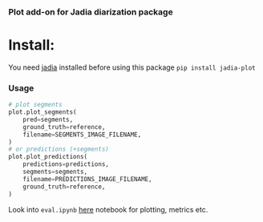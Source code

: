 ### Plot add-on for Jadia diarization package

# Install:
You need [jadia](https://github.com/skrbnv/jadia) installed before using this package
`pip install jadia-plot`

### Usage
```python
# plot segments
plot.plot_segments(
    pred=segments,
    ground_truth=reference,
    filename=SEGMENTS_IMAGE_FILENAME,
)
# or predictions (+segments)
plot.plot_predictions(
    predictions=predictions,
    segments=segments,
    filename=PREDICTIONS_IMAGE_FILENAME,
    ground_truth=reference,
)
```
Look into `eval.ipynb` [here](https://github.com/skrbnv/jadia) notebook for plotting, metrics etc. 

